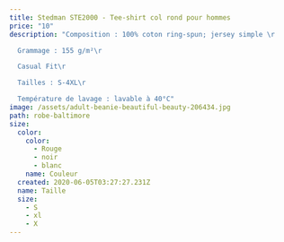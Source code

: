 ```yaml
---
title: Stedman STE2000 - Tee-shirt col rond pour hommes
price: "10"
description: "Composition : 100% coton ring-spun; jersey simple \r

  Grammage : 155 g/m²\r

  Casual Fit\r

  Tailles : S-4XL\r

  Température de lavage : lavable à 40°C"
image: /assets/adult-beanie-beautiful-beauty-206434.jpg
path: robe-baltimore
size:
  color:
    color:
      - Rouge
      - noir
      - blanc
    name: Couleur
  created: 2020-06-05T03:27:27.231Z
  name: Taille
  size:
    - S
    - xl
    - X
---
```


